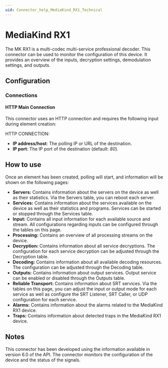 ```yaml
---
uid: Connector_help_MediaKind_RX1_Technical
---
```


# MediaKind RX1

The MK RX1 is a multi-codec multi-service professional decoder. This connector can be used to monitor the configuration of this device. It provides an overview of the inputs, decryption settings, demodulation settings, and outputs.

## Configuration

### Connections

#### HTTP Main Connection

This connector uses an HTTP connection and requires the following input during element creation:

HTTP CONNECTION:

- **IP address/host**: The polling IP or URL of the destination.
- **IP port**: The IP port of the destination (default: *80*).

## How to use

Once an element has been created, polling will start, and information will be shown on the following pages:

- **Servers:** Contains information about the servers on the device as well as their statistics. Via the Servers table, you can reboot each server.
- **Services:** Contains information about the services available on the device as well as their statistics and programs. Services can be started or stopped through the Services table.
- **Input:** Contains all input information for each available source and stream. All configurations regarding inputs can be configured through the tables on this page.
- **Processing:** Contains an overview of all processing streams on the device.
- **Decryption:** Contains information about all service decryptions. The configuration for each service decryption can be adjusted through the Decryption table.
- **Decoding:** Contains information about all available decoding resources. The configuration can be adjusted through the Decoding table.
- **Outputs:** Contains information about output services. Output service can be enabled or disabled through the Outputs table.
- **Reliable Transport:** Contains information about SRT services. Via the tables on this page, you can adjust the input or output mode for each service as well as configure the SRT Listener, SRT Caller, or UDP configuration for each service.
- **Alarms:** Contains information about the alarms related to the MediaKind RX1 device.
- **Traps:** Contains information about detected traps in the MediaKind RX1 device.

## Notes

This connector has been developed using the information available in version 6.0 of the API. The connector monitors the configuration of the device and the status of the signals.
